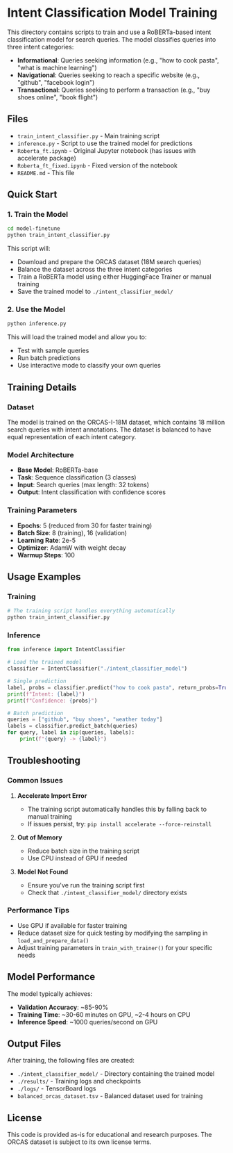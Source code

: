 # Intent Classification Model Training

This directory contains scripts to train and use a RoBERTa-based intent classification model for search queries. The model classifies queries into three intent categories:

- **Informational**: Queries seeking information (e.g., "how to cook pasta", "what is machine learning")
- **Navigational**: Queries seeking to reach a specific website (e.g., "github", "facebook login")
- **Transactional**: Queries seeking to perform a transaction (e.g., "buy shoes online", "book flight")

## Files

- `train_intent_classifier.py` - Main training script
- `inference.py` - Script to use the trained model for predictions
- `Roberta_ft.ipynb` - Original Jupyter notebook (has issues with accelerate package)
- `Roberta_ft_fixed.ipynb` - Fixed version of the notebook
- `README.md` - This file

## Quick Start

### 1. Train the Model

```bash
cd model-finetune
python train_intent_classifier.py
```

This script will:
- Download and prepare the ORCAS dataset (18M search queries)
- Balance the dataset across the three intent categories
- Train a RoBERTa model using either HuggingFace Trainer or manual training
- Save the trained model to `./intent_classifier_model/`

### 2. Use the Model

```bash
python inference.py
```

This will load the trained model and allow you to:
- Test with sample queries
- Run batch predictions
- Use interactive mode to classify your own queries

## Training Details

### Dataset
The model is trained on the ORCAS-I-18M dataset, which contains 18 million search queries with intent annotations. The dataset is balanced to have equal representation of each intent category.

### Model Architecture
- **Base Model**: RoBERTa-base
- **Task**: Sequence classification (3 classes)
- **Input**: Search queries (max length: 32 tokens)
- **Output**: Intent classification with confidence scores

### Training Parameters
- **Epochs**: 5 (reduced from 30 for faster training)
- **Batch Size**: 8 (training), 16 (validation)
- **Learning Rate**: 2e-5
- **Optimizer**: AdamW with weight decay
- **Warmup Steps**: 100

## Usage Examples

### Training
```python
# The training script handles everything automatically
python train_intent_classifier.py
```

### Inference
```python
from inference import IntentClassifier

# Load the trained model
classifier = IntentClassifier("./intent_classifier_model")

# Single prediction
label, probs = classifier.predict("how to cook pasta", return_probs=True)
print(f"Intent: {label}")
print(f"Confidence: {probs}")

# Batch prediction
queries = ["github", "buy shoes", "weather today"]
labels = classifier.predict_batch(queries)
for query, label in zip(queries, labels):
    print(f"{query} -> {label}")
```

## Troubleshooting

### Common Issues

1. **Accelerate Import Error**
   - The training script automatically handles this by falling back to manual training
   - If issues persist, try: `pip install accelerate --force-reinstall`

2. **Out of Memory**
   - Reduce batch size in the training script
   - Use CPU instead of GPU if needed

3. **Model Not Found**
   - Ensure you've run the training script first
   - Check that `./intent_classifier_model/` directory exists

### Performance Tips

- Use GPU if available for faster training
- Reduce dataset size for quick testing by modifying the sampling in `load_and_prepare_data()`
- Adjust training parameters in `train_with_trainer()` for your specific needs

## Model Performance

The model typically achieves:
- **Validation Accuracy**: ~85-90%
- **Training Time**: ~30-60 minutes on GPU, ~2-4 hours on CPU
- **Inference Speed**: ~1000 queries/second on GPU

## Output Files

After training, the following files are created:
- `./intent_classifier_model/` - Directory containing the trained model
- `./results/` - Training logs and checkpoints
- `./logs/` - TensorBoard logs
- `balanced_orcas_dataset.tsv` - Balanced dataset used for training

## License

This code is provided as-is for educational and research purposes. The ORCAS dataset is subject to its own license terms. 